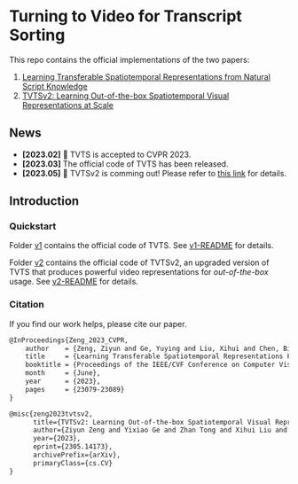 # Turning to Video for Transcript Sorting

This repo contains the official implementations of the two papers:

1. [Learning Transferable Spatiotemporal Representations from Natural Script Knowledge](https://arxiv.org/abs/2209.15280)
2. [TVTSv2: Learning Out-of-the-box Spatiotemporal Visual Representations at Scale](https://arxiv.org/abs/2305.14173)

## News

+ **[2023.02]** 🎉 TVTS is accepted to CVPR 2023.
+ **[2023.03]** The official code of TVTS has been released.
+ **[2023.05]** 🚀 TVTSv2 is comming out! Please refer to [this link](https://arxiv.org/abs/2305.14173) for details. 

## Introduction

### Quickstart

Folder [v1](v1) contains the official code of TVTS. See [v1-README](v1/README.md) for details.

Folder [v2](v2) contains the official code of TVTSv2, an upgraded version of TVTS that produces powerful video representations for *out-of-the-box* usage. See [v2-README](v2/README.md) for details.

### Citation

If you find our work helps, please cite our paper.

```tex
@InProceedings{Zeng_2023_CVPR,
    author    = {Zeng, Ziyun and Ge, Yuying and Liu, Xihui and Chen, Bin and Luo, Ping and Xia, Shu-Tao and Ge, Yixiao},
    title     = {Learning Transferable Spatiotemporal Representations From Natural Script Knowledge},
    booktitle = {Proceedings of the IEEE/CVF Conference on Computer Vision and Pattern Recognition (CVPR)},
    month     = {June},
    year      = {2023},
    pages     = {23079-23089}
}
```

```tex
@misc{zeng2023tvtsv2,
      title={TVTSv2: Learning Out-of-the-box Spatiotemporal Visual Representations at Scale}, 
      author={Ziyun Zeng and Yixiao Ge and Zhan Tong and Xihui Liu and Shu-Tao Xia and Ying Shan},
      year={2023},
      eprint={2305.14173},
      archivePrefix={arXiv},
      primaryClass={cs.CV}
}
```



